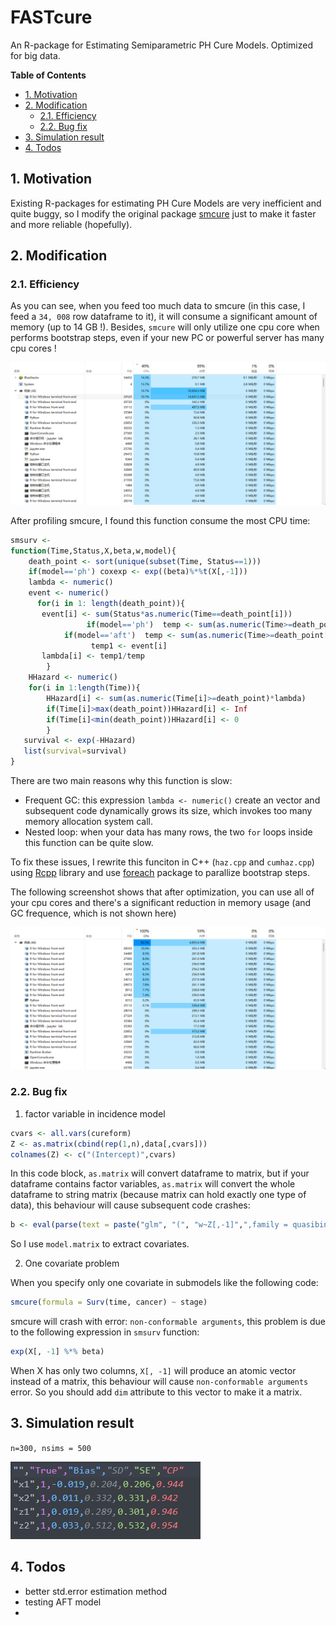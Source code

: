 # FASTcure <!-- omit in toc -->
An R-package for Estimating Semiparametric PH Cure Models. Optimized for big data.

**Table of Contents**
- [1. Motivation](#1-motivation)
- [2. Modification](#2-modification)
  - [2.1. Efficiency](#21-efficiency)
  - [2.2. Bug fix](#22-bug-fix)
- [3. Simulation result](#3-simulation-result)
- [4. Todos](#4-todos)


## 1. Motivation
Existing R-packages for estimating PH Cure Models are very inefficient and quite buggy, so I modify the original package [smcure](https://cran.r-project.org/web/packages/smcure/index.html) just to make it faster and more reliable (hopefully).

## 2. Modification
### 2.1. Efficiency
As you can see, when you feed too much data to smcure (in this case, I feed a `34, 008` row dataframe to it), it will consume a significant amount of memory (up to 14 GB !). Besides, `smcure` will only utilize one cpu core when performs bootstrap steps, even if your new PC or powerful server has many cpu cores !

![smcure](imgs/smcure.png)

After profiling smcure, I found this function consume the most CPU time:

```R
smsurv <-
function(Time,Status,X,beta,w,model){    
    death_point <- sort(unique(subset(Time, Status==1)))
	if(model=='ph') coxexp <- exp((beta)%*%t(X[,-1]))  
    lambda <- numeric()
    event <- numeric()
      for(i in 1: length(death_point)){
       event[i] <- sum(Status*as.numeric(Time==death_point[i]))
                 if(model=='ph')  temp <- sum(as.numeric(Time>=death_point[i])*w*drop(coxexp))
       		if(model=='aft')  temp <- sum(as.numeric(Time>=death_point[i])*w)
                  temp1 <- event[i]
       lambda[i] <- temp1/temp
        }
    HHazard <- numeric()
    for(i in 1:length(Time)){
        HHazard[i] <- sum(as.numeric(Time[i]>=death_point)*lambda)
        if(Time[i]>max(death_point))HHazard[i] <- Inf
        if(Time[i]<min(death_point))HHazard[i] <- 0
        }
   survival <- exp(-HHazard)
   list(survival=survival)
}
```

There are two main reasons why this function is slow:

- Frequent GC: this expression `lambda <- numeric()` create an vector and subsequent code dynamically grows its size, which invokes too many memory allocation system call.
- Nested loop: when your data has many rows, the two `for` loops inside this function can be quite slow.

To fix these issues, I rewrite this funciton in C++ (`haz.cpp` and `cumhaz.cpp`) using [Rcpp](https://cran.r-project.org/web/packages/Rcpp/index.html) library and use [foreach](https://cran.r-project.org/web/packages/foreach/index.html) package to parallize bootstrap steps.

The following screenshot shows that after optimization, you can use all of your cpu cores and there's a significant reduction in memory usage (and GC frequence, which is not shown here)

![fastcure](imgs/fastcure.png)

### 2.2. Bug fix
1. factor variable in incidence model

```R
cvars <- all.vars(cureform)
Z <- as.matrix(cbind(rep(1,n),data[,cvars]))
colnames(Z) <- c("(Intercept)",cvars)
```

In this code block, `as.matrix` will convert dataframe to matrix, but if your dataframe contains factor variables, `as.matrix` will convert the whole dataframe to string matrix (because matrix can hold exactly one type of data), this behaviour will cause subsequent code crashes:

```R
b <- eval(parse(text = paste("glm", "(", "w~Z[,-1]",",family = quasibinomial(link='", link, "'",")",")",sep = "")))$coef
```

So I use `model.matrix` to extract covariates.

2. One covariate problem

When you specify only one covariate in submodels like the following code:

```R
smcure(formula = Surv(time, cancer) ~ stage)
```
smcure will crash with error: `non-conformable arguments`, this problem is due to the following expression in `smsurv` function:

```R
exp(X[, -1] %*% beta)
```

When X has only two columns, `X[, -1]` will produce an atomic vector instead of a matrix, this behaviour will cause `non-conformable arguments` error. So you should add `dim` attribute to this vector to make it a matrix.

## 3. Simulation result
`n=300, nsims = 500` 

![sims](/imgs/sims.png)

## 4. Todos

- better std.error estimation method
- testing AFT model
- 


